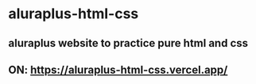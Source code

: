 # aluraplus-html-css
## aluraplus website to practice pure html and css
## ON: https://aluraplus-html-css.vercel.app/
